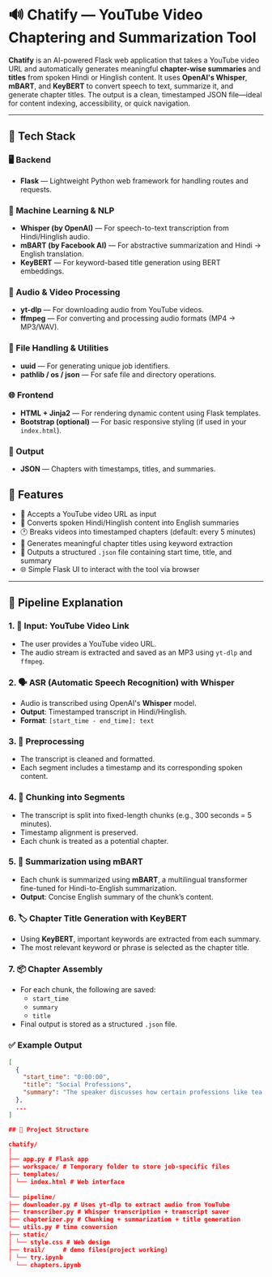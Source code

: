 # 🔊 Chatify — YouTube Video Chaptering and Summarization Tool

**Chatify** is an AI-powered Flask web application that takes a YouTube video URL and automatically generates meaningful **chapter-wise summaries** and **titles** from spoken Hindi or Hinglish content. It uses **OpenAI's Whisper**, **mBART**, and **KeyBERT** to convert speech to text, summarize it, and generate chapter titles. The output is a clean, timestamped JSON file—ideal for content indexing, accessibility, or quick navigation.

---
## 🧰 Tech Stack

### 🖥️ Backend
- **Flask** — Lightweight Python web framework for handling routes and requests.

### 🧠 Machine Learning & NLP
- **Whisper (by OpenAI)** — For speech-to-text transcription from Hindi/Hinglish audio.
- **mBART (by Facebook AI)** — For abstractive summarization and Hindi → English translation.
- **KeyBERT** — For keyword-based title generation using BERT embeddings.

### 🎥 Audio & Video Processing
- **yt-dlp** — For downloading audio from YouTube videos.
- **ffmpeg** — For converting and processing audio formats (MP4 → MP3/WAV).

### 📁 File Handling & Utilities
- **uuid** — For generating unique job identifiers.
- **pathlib / os / json** — For safe file and directory operations.

### 🌐 Frontend
- **HTML + Jinja2** — For rendering dynamic content using Flask templates.
- **Bootstrap (optional)** — For basic responsive styling (if used in your `index.html`).

### 📝 Output
- **JSON** — Chapters with timestamps, titles, and summaries.


## 🚀 Features

- 🎥 Accepts a YouTube video URL as input  
- 🧠 Converts spoken Hindi/Hinglish content into English summaries  
- 🕐 Breaks videos into timestamped chapters (default: every 5 minutes)  
- 📝 Generates meaningful chapter titles using keyword extraction  
- 📁 Outputs a structured `.json` file containing start time, title, and summary  
- 🌐 Simple Flask UI to interact with the tool via browser  

---
## 🔧 Pipeline Explanation

### 1. 🎥 Input: YouTube Video Link
- The user provides a YouTube video URL.
- The audio stream is extracted and saved as an MP3 using `yt-dlp` and `ffmpeg`.

### 2. 🗣️ ASR (Automatic Speech Recognition) with Whisper
- Audio is transcribed using OpenAI's **Whisper** model.
- **Output**: Timestamped transcript in Hindi/Hinglish.
- **Format**: `[start_time - end_time]: text`

### 3. 🧹 Preprocessing
- The transcript is cleaned and formatted.
- Each segment includes a timestamp and its corresponding spoken content.

### 4. 🧩 Chunking into Segments
- The transcript is split into fixed-length chunks (e.g., 300 seconds = 5 minutes).
- Timestamp alignment is preserved.
- Each chunk is treated as a potential chapter.

### 5. 🧠 Summarization using mBART
- Each chunk is summarized using **mBART**, a multilingual transformer fine-tuned for Hindi-to-English summarization.
- **Output**: Concise English summary of the chunk’s content.

### 6. 🏷️ Chapter Title Generation with KeyBERT
- Using **KeyBERT**, important keywords are extracted from each summary.
- The most relevant keyword or phrase is selected as the chapter title.

### 7. 📦 Chapter Assembly
- For each chunk, the following are saved:
  - `start_time`
  - `summary`
  - `title`
- Final output is stored as a structured `.json` file.

### ✅ Example Output
```json
[
  {
    "start_time": "0:00:00",
    "title": "Social Professions",
    "summary": "The speaker discusses how certain professions like tea vendors, garbage collectors, and dancers are perceived with bias in Indian society..."
  },
  ...
]

## 📂 Project Structure

chatify/
│
├── app.py # Flask app
├── workspace/ # Temporary folder to store job-specific files
├── templates/
│ └── index.html # Web interface
│
└── pipeline/
├── downloader.py # Uses yt-dlp to extract audio from YouTube
├── transcriber.py # Whisper transcription + transcript saver
├── chapterizer.py # Chunking + summarization + title generation
└── utils.py # time conversion
├── static/
│ └── style.css # Web design
├── trail/     # demo files(project working)
│ └── try.ipynb 
  └── chapters.ipynb


